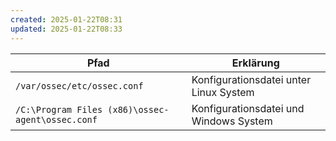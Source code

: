 ```yaml
---
created: 2025-01-22T08:31
updated: 2025-01-22T08:33
---
```


| Pfad                                             | Erklärung                              |
| ------------------------------------------------ | -------------------------------------- |
| `/var/ossec/etc/ossec.conf`                      | Konfigurationsdatei unter Linux System |
| `/C:\Program Files (x86)\ossec-agent\ossec.conf` | Konfigurationsdatei und Windows System |
